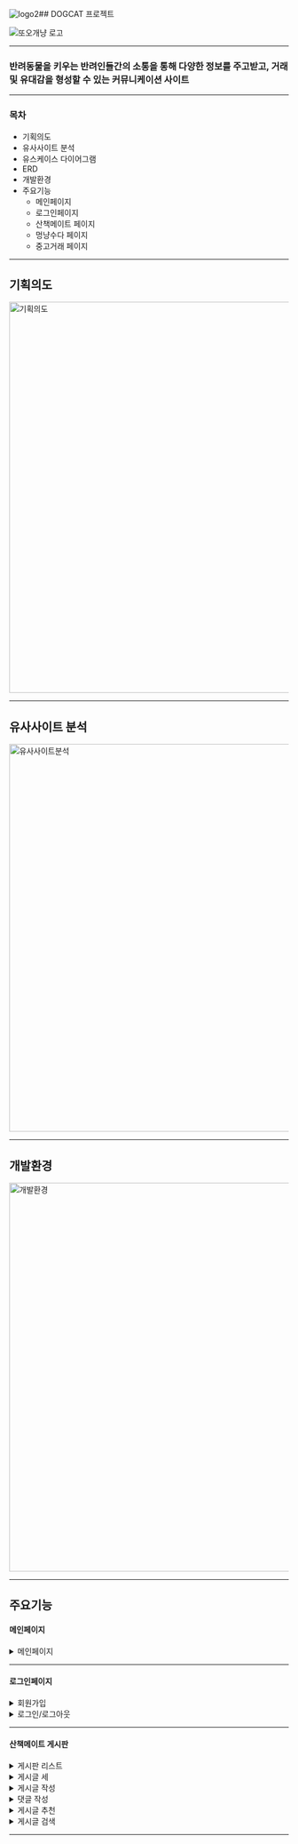 ![logo2](https://github.com/yejin0220/DOGCAT/assets/117423376/09c42c56-171a-436e-8280-e3a2f420c37c)## DOGCAT 프로젝트
<div>

![또오개냥 로고](https://github.com/yejin0220/DOGCAT/assets/117423376/58254853-01e2-47ef-8360-c82b66f280aa)

</div>
<hr>

### 반려동물을 키우는 반려인들간의 소통을 통해 다양한 정보를 주고받고, 거래 및 유대감을 형성할 수 있는 커뮤니케이션 사이트

---

### 목차
* 기획의도
* 유사사이트 분석
* 유스케이스 다이어그램
* ERD
* 개발환경
* 주요기능
  - 메인페이지
  - 로그인페이지
  - 산책메이트 페이지
  - 멍냥수다 페이지
  - 중고거래 페이지

---
## 기획의도
<div>
  <img width="704" alt="기획의도" src="https://github.com/yejin0220/DOGCAT/assets/117423376/df33cb74-7f78-42d1-b52d-2cfa8cab5c73">
</div>
<hr>

## 유사사이트 분석
<div>
  <img width="698" alt="유사사이트분석" src="https://github.com/yejin0220/DOGCAT/assets/117423376/44991a5a-e2da-4d61-8691-4ee1908a0755">
</div>
<hr>

## 개발환경
<div>
  <img width="700" alt="개발환경" src="https://github.com/yejin0220/DOGCAT/assets/117423376/c2ed8ac6-e54b-4d33-8c6a-d8430e8de55e">
</div>
<hr>

## 주요기능
<h4>메인페이지</h4>
<details>
  <summary>메인페이지</summary>
  <div markdown="1">

![또오개냥 메인](https://github.com/yejin0220/DOGCAT/assets/117423376/ce1072f2-459a-4e10-a7e7-2064f91c0521)

  </div>
</details>
<hr>

<h4>로그인페이지</h4>
<details>
  <summary>회원가입</summary>
  <div markdown="1">
  </div>
</details>
<details>
  <summary>로그인/로그아웃</summary>
  <div markdown="1">

![로그인 로그아웃](https://github.com/yejin0220/DOGCAT/assets/117423376/11879f3b-2eef-4942-9b4a-4b4b71dd85a3)

  </div>
</details>
<hr>

<h4>산책메이트 게시판</h4>
<details>
  <summary>게시판 리스트</summary>
  <div markdown="1">

![산책 게시판리스트](https://github.com/yejin0220/DOGCAT/assets/117423376/719cccdc-1393-4be5-868d-d2ccde4f688d)

  </div>
</details>
<details>
  <summary>게시글 세</summary>
  <div markdown="1">
  </div>
</details>
<details>
  <summary>게시글 작성</summary>
  <div markdown="1">

![산책메이트작성](https://github.com/yejin0220/DOGCAT/assets/117423376/fdd0a159-56ee-4d84-b141-71b8d87bea91)

  </div>
</details>
<details>
  <summary>댓글 작성</summary>
  <div markdown="1">

![산책메이트 댓글](https://github.com/yejin0220/DOGCAT/assets/117423376/7b82f6e6-c601-462e-8a8d-371217bdccd7)

  </div>
</details>
<details>
  <summary>게시글 추천</summary>
  <div markdown="1">

![산책메이트 추천](https://github.com/yejin0220/DOGCAT/assets/117423376/05b22117-b3c2-4242-952a-573696393634)

  </div>
</details>
<details>
  <summary>게시글 검색</summary>
  <div markdown="1">

![산책메이트 검색](https://github.com/yejin0220/DOGCAT/assets/117423376/d0eeebe7-a1bd-4534-8f98-09e2d9250590)

  </div>
</details>
<hr>
  






